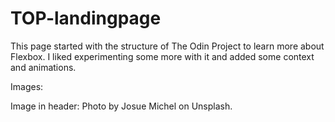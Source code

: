 # TOP-landingpage

This page started with the structure of The Odin Project to learn more about Flexbox. I liked experimenting some more with it and added some context and animations.

Images:

Image in header:
Photo by Josue Michel on Unsplash.
